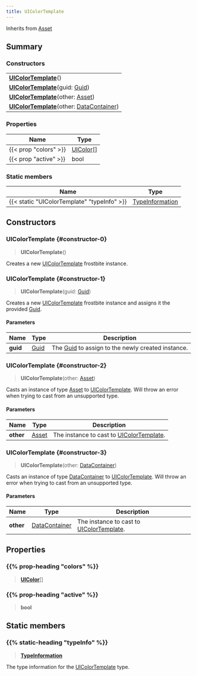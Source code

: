```yaml
---
title: UIColorTemplate
---
```


Inherits from [Asset](/vext/ref/fb/asset)

## Summary

### Constructors

|  |
| --- |
| **[UIColorTemplate](#constructor-0)**() |
| **[UIColorTemplate](#constructor-1)**(guid: [Guid](/vext/ref/shared/type/guid)) |
| **[UIColorTemplate](#constructor-2)**(other: [Asset](/vext/ref/fb/asset)) |
| **[UIColorTemplate](#constructor-3)**(other: [DataContainer](/vext/ref/shared/type/datacontainer)) |

### Properties

| Name | Type |
| ---- | ---- |
| {{< prop "colors" >}} | [UIColor](/vext/ref/fb/uicolor)[] |
| {{< prop "active" >}} | bool |

### Static members

| Name | Type |
| ---- | ---- |
| {{< static "UIColorTemplate" "typeInfo" >}} | [TypeInformation](/vext/ref/shared/type/typeinformation) |

## Constructors

### UIColorTemplate {#constructor-0}

> **UIColorTemplate**()

Creates a new [UIColorTemplate](/vext/ref/fb/uicolortemplate) frostbite instance.

### UIColorTemplate {#constructor-1}

> **UIColorTemplate**(guid: [Guid](/vext/ref/shared/type/guid))

Creates a new [UIColorTemplate](/vext/ref/fb/uicolortemplate) frostbite instance and assigns it the provided [Guid](/vext/ref/shared/type/guid).

#### Parameters

| Name | Type | Description |
| ---- | ---- | ----------- |
| **guid** | [Guid](/vext/ref/shared/type/guid) | The [Guid](/vext/ref/shared/type/guid) to assign to the newly created instance. |

### UIColorTemplate {#constructor-2}

> **UIColorTemplate**(other: [Asset](/vext/ref/fb/asset))

Casts an instance of type [Asset](/vext/ref/fb/asset) to [UIColorTemplate](/vext/ref/fb/uicolortemplate). Will throw an error when trying to cast from an unsupported type.

#### Parameters

| Name | Type | Description |
| ---- | ---- | ----------- |
| **other** | [Asset](/vext/ref/fb/asset) | The instance to cast to [UIColorTemplate](/vext/ref/fb/uicolortemplate). |

### UIColorTemplate {#constructor-3}

> **UIColorTemplate**(other: [DataContainer](/vext/ref/shared/type/datacontainer))

Casts an instance of type [DataContainer](/vext/ref/shared/type/datacontainer) to [UIColorTemplate](/vext/ref/fb/uicolortemplate). Will throw an error when trying to cast from an unsupported type.

#### Parameters

| Name | Type | Description |
| ---- | ---- | ----------- |
| **other** | [DataContainer](/vext/ref/shared/type/datacontainer) | The instance to cast to [UIColorTemplate](/vext/ref/fb/uicolortemplate). |

## Properties

### {{% prop-heading "colors" %}}

> **[UIColor](/vext/ref/fb/uicolor)**[]

### {{% prop-heading "active" %}}

> **bool**

## Static members

### {{% static-heading "typeInfo" %}}

> **[TypeInformation](/vext/ref/shared/type/typeinformation)**

The type information for the [UIColorTemplate](/vext/ref/fb/uicolortemplate) type.

